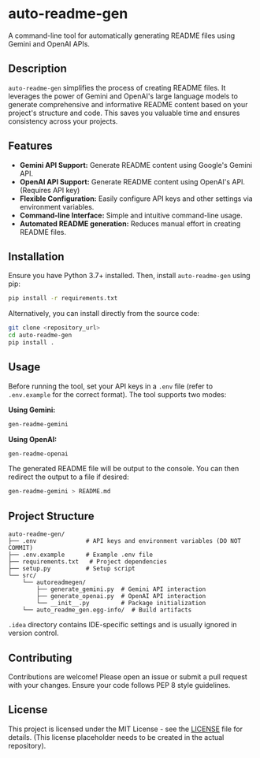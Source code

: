 # auto-readme-gen

A command-line tool for automatically generating README files using Gemini and OpenAI APIs.

## Description

`auto-readme-gen` simplifies the process of creating README files.  It leverages the power of Gemini and OpenAI's large language models to generate comprehensive and informative README content based on your project's structure and code.  This saves you valuable time and ensures consistency across your projects.

## Features

* **Gemini API Support:** Generate README content using Google's Gemini API.
* **OpenAI API Support:** Generate README content using OpenAI's API. (Requires API key)
* **Flexible Configuration:** Easily configure API keys and other settings via environment variables.
* **Command-line Interface:** Simple and intuitive command-line usage.
* **Automated README generation:**  Reduces manual effort in creating README files.


## Installation

Ensure you have Python 3.7+ installed. Then, install `auto-readme-gen` using pip:

```bash
pip install -r requirements.txt
```

Alternatively, you can install directly from the source code:

```bash
git clone <repository_url>
cd auto-readme-gen
pip install .
```

## Usage

Before running the tool, set your API keys in a `.env` file (refer to `.env.example` for the correct format).  The tool supports two modes:

**Using Gemini:**

```bash
gen-readme-gemini
```

**Using OpenAI:**

```bash
gen-readme-openai
```

The generated README file will be output to the console. You can then redirect the output to a file if desired:

```bash
gen-readme-gemini > README.md
```


## Project Structure

```
auto-readme-gen/
├── .env              # API keys and environment variables (DO NOT COMMIT)
├── .env.example      # Example .env file
├── requirements.txt   # Project dependencies
├── setup.py          # Setup script
└── src/
    └── autoreadmegen/
        ├── generate_gemini.py  # Gemini API interaction
        ├── generate_openai.py  # OpenAI API interaction
        └── __init__.py         # Package initialization
    └── auto_readme_gen.egg-info/  # Build artifacts
```

`.idea` directory contains IDE-specific settings and is usually ignored in version control.


## Contributing

Contributions are welcome! Please open an issue or submit a pull request with your changes.  Ensure your code follows PEP 8 style guidelines.


## License

This project is licensed under the MIT License - see the [LICENSE](LICENSE) file for details.  (This license placeholder needs to be created in the actual repository).
